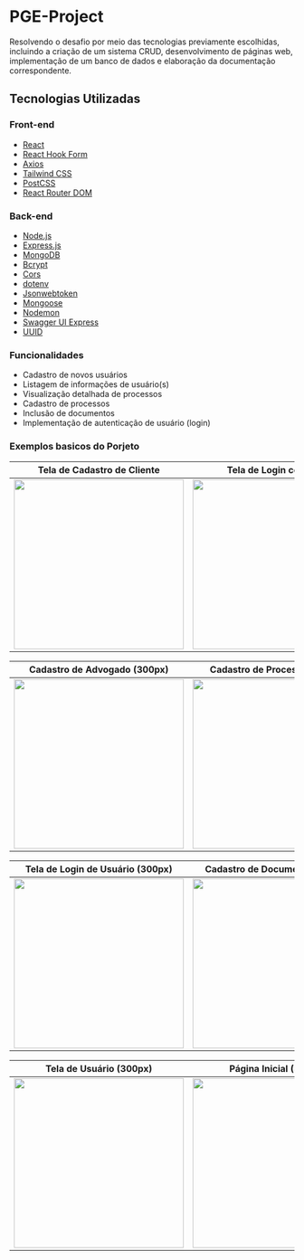 # PGE-Project
Resolvendo o desafio por meio das tecnologias previamente escolhidas, incluindo a criação de um sistema CRUD, desenvolvimento de páginas web, implementação de um banco de dados e elaboração da documentação correspondente.

## Tecnologias Utilizadas

### Front-end

- [React](https://reactjs.org/)
- [React Hook Form](https://react-hook-form.com/)
- [Axios](https://axios-http.com/)
- [Tailwind CSS](https://tailwindcss.com/)
- [PostCSS](https://postcss.org/)
- [React Router DOM](https://reactrouter.com/)

### Back-end

- [Node.js](https://nodejs.org/)
- [Express.js](https://expressjs.com/)
- [MongoDB](https://www.mongodb.com/)
- [Bcrypt](https://www.npmjs.com/package/bcrypt)
- [Cors](https://www.npmjs.com/package/cors)
- [dotenv](https://www.npmjs.com/package/dotenv)
- [Jsonwebtoken](https://www.npmjs.com/package/jsonwebtoken)
- [Mongoose](https://mongoosejs.com/)
- [Nodemon](https://nodemon.io/)
- [Swagger UI Express](https://www.npmjs.com/package/swagger-ui-express)
- [UUID](https://www.npmjs.com/package/uuid)

### Funcionalidades

- Cadastro de novos usuários
- Listagem de informações de usuário(s)
- Visualização detalhada de processos
- Cadastro de processos
- Inclusão de documentos
- Implementação de autenticação de usuário (login)

### Exemplos basicos do Porjeto

| Tela de Cadastro de Cliente  | Tela de Login com Erro |
|-------------------------------------|-------------------------------|
| <img src="https://github.com/Uneto47/PGE-Project/assets/87950587/bac3f9fd-a991-42e1-b3ae-96c33068814e" width="300"> | <img src="https://github.com/Uneto47/PGE-Project/assets/87950587/6e29c14e-bec3-4311-b4d4-3b7cb659a7bd" width="300"> |

| Cadastro de Advogado (300px) | Cadastro de Processo (300px) |
|------------------------------|-----------------------------|
| <img src="https://github.com/Uneto47/PGE-Project/assets/87950587/f05aded2-e499-4629-ab2a-ed3e0f8bd84f" width="300"> | <img src="https://github.com/Uneto47/PGE-Project/assets/87950587/28008069-1dbb-48df-b6f9-df4bfb9ac3f4" width="300"> |

| Tela de Login de Usuário (300px) | Cadastro de Documento (300px) |
|----------------------------------|------------------------------|
| <img src="https://github.com/Uneto47/PGE-Project/assets/87950587/0d4a576a-54e3-4b67-bcad-4953b4dffafb" width="300"> | <img src="https://github.com/Uneto47/PGE-Project/assets/87950587/3a1a03fb-647e-4909-b065-1e1372c53db9" width="300"> |

| Tela de Usuário (300px) | Página Inicial (300px) |
|------------------------|------------------------|
| <img src="https://github.com/Uneto47/PGE-Project/assets/87950587/e61dceaf-357f-4ae3-896f-7f5b511cbeb2" width="300"> | <img src="https://github.com/Uneto47/PGE-Project/assets/87950587/41d044da-85a8-42f6-b7f7-1344000fdf42" width="300"> |

